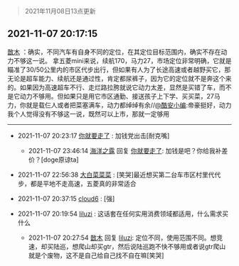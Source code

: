> 2021年11月08日13点更新
<link rel="stylesheet" href="https://cdn.jsdelivr.net/gh/taotie6/sampleJSON@main/css/photo_show.css">
<meta name="referrer" content="no-referrer" />


 ## 2021-11-07 20:17:15 

 [㪚木](https://www.coolapk.com/feed/31297101?shareKey=Y2YzM2IzZjIxMzMwNjE4N2NmYjI~) ：确实，不同汽车有自身不同的定位，在其定位目标范围内，确实不存在动力不够这一说。
拿五菱mini来说，续航170，马力27，市场定位非常明确，它就是瞄准了30/50公里内的市区代步出行，但如果有人为了长途高速或者越野买它，那无论是超车能力、续航还是通过性，肯定都尿裤子<!--break-->，因为它的定位就不是奔这个来的。如果因为高速超车不行、走烂路拉胯就说它动力太差，显然是买错了车，而不是它动力不够用。但如果只是用它市区通勤、接送孩子上下学、买买菜，27马力，你就是载仨人或者把菜塞满车，动力都绰绰有余//<a class="feed-link-uname" href="/u/酷安小编">@酷安小编</a>:帝豪挺好，动力我个人觉得没有不够这一说，既然可以上市，那就一定够用 

<div class="album">
</div>

 ------- 

- 2021-11-07 20:23:17 [你就要走了](uid=3251026) : 加钱党出击[耐克嘴] 

    - 2021-11-07 23:46:14 [海洋之露](uid=1111949) 回复 [你就要走了](uid=3251026): 加钱是吧？你给我补差价？[doge原谅ta] 

- 2021-11-07 22:56:38 [大白菜菜菜](uid=2081020) : [笑哭]最近想买第二台车市区村里代代步，都是平地不走高速，五菱真的非常适合 

- 2021-11-07 20:37:15 [cloud6](uid=852635) : [强] 

- 2021-11-07 20:19:54 [liluzi](uid=3499639) : 这话套在任何实用消费领域都适用，什么需求买什么 

    - 2021-11-07 20:27:54 [㪚木](uid=1081091) 回复 [liluzi](uid=3499639): 定位不同，使用范围不同。想竞速，却买陆巡，想爬山却买gtr，然后说陆巡跑不快不够用或者说gtr爬山就是个废物，这不是自己给自己找不自在嘛[笑哭] 

